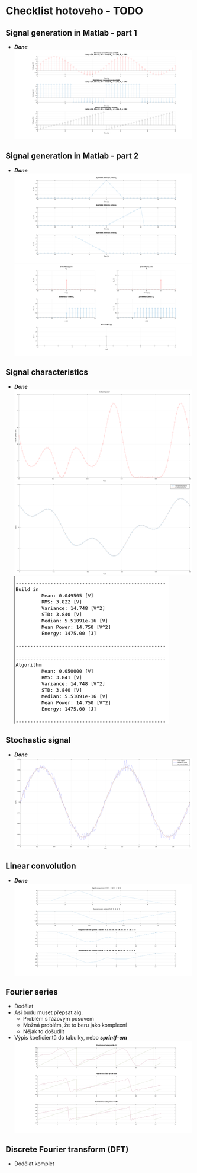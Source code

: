 # Checklist hotoveho - TODO
## Signal generation in Matlab - part 1
- ***Done***
![img1](/Signal_gen_p1/assets/img.png)

## Signal generation in Matlab - part 2
- ***Done***
![img1](/Signal_gen_p2/assets/img.png)
![img2](/Signal_gen_p2/assets/img2.png)

## Signal characteristics
- ***Done***
![img3](/Signal_characteristics/assets/img1.png)
![img4](/Signal_characteristics/assets/img2.png)
![img5](/Signal_characteristics/assets/img3.png)


## Stochastic signal
- ***Done***
![img6](/Stochastic_signal/assets/img.png)

## Linear convolution
- ***Done***
![img7](/Linear_convolution/assets/img.png)

## Fourier series
- Dodělat
- Asi budu muset přepsat alg.
	- Problém s fázovým posuvem
	- Možná problém, že to beru jako komplexní
	- Nějak to došudlit
- Výpis koeficientů do tabulky, nebo ***sprintf-em***
![img8](Fourier/assets/img.png)

## Discrete Fourier transform (DFT)
- Dodělat komplet

